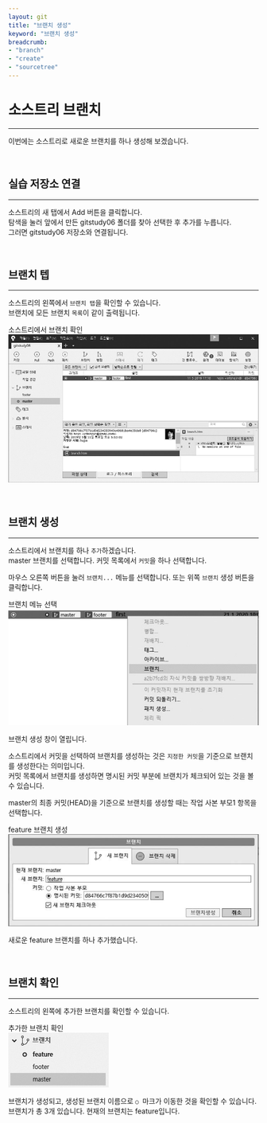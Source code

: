 ```yaml
---
layout: git
title: "브랜치 생성"
keyword: "브랜치 생성"
breadcrumb:
- "branch"
- "create"
- "sourcetree"
---
```


# 소스트리 브랜치
---
이번에는 소스트리로 새로운 브랜치를 하나 생성해 보겠습니다.  

<br>

## 실습 저장소 연결
---
소스트리의 새 탭에서 Add 버튼을 클릭합니다.  
탐색을 눌러 앞에서 만든 gitstudy06 폴더를 찾아 선택한 후 추가를 누릅니다.  
그러면 gitstudy06 저장소와 연결됩니다.  

<br>

## 브랜치 텝
---
소스트리의 왼쪽에서 `브랜치 탭`을 확인할 수 있습니다.  
브랜치에 모든 브랜치 `목록`이 같이 출력됩니다.  

소스트리에서 브랜치 확인  
![소스트리에서 브랜치 확인 ](../img/06-4.jpg)

<br>

## 브랜치 생성
---
소스트리에서 브랜치를 하나 `추가`하겠습니다.  
master 브랜치를 선택합니다. 커밋 목록에서 `커밋`을 하나 선택합니다. 

마우스 오른쪽 버튼을 눌러 `브랜치...` 메뉴를 선택합니다. 
또는 위쪽 `브랜치` 생성 버튼을 클릭합니다.  

브랜치 메뉴 선택  
![브랜치 메뉴 선택](../img/06-5.jpg)

브랜치 생성 창이 열립니다.  

소스트리에서 커밋을 선택하여 브랜치를 생성하는 것은 `지정한 커밋`을 기준으로 브랜치를 생성한다는 의미입니다.  
커밋 목록에서 브랜치를 생성하면 명시된 커밋 부분에 브랜치가 체크되어 있는 것을 볼 수 있습니다.  

master의 최종 커밋(HEAD)을 기준으로 브랜치를 생성할 때는 작업 사본 부모1 항목을 선택합니다.  

feature 브랜치 생성  
![feature 브랜치 생성](../img/06-6.jpg)

새로운 feature 브랜치를 하나 추가했습니다.  

<br>

## 브랜치 확인
---
소스트리의 왼쪽에 추가한 브랜치를 확인할 수 있습니다.  

추가한 브랜치 확인  
![추가한 브랜치 확인](../img/06-7.jpg)

브랜치가 생성되고, 생성된 브랜치 이름으로 `○ `마크가 이동한 것을 확인할 수 있습니다.  
브랜치가 총 3개 있습니다. 현재의 브랜치는 feature입니다.  

<br>